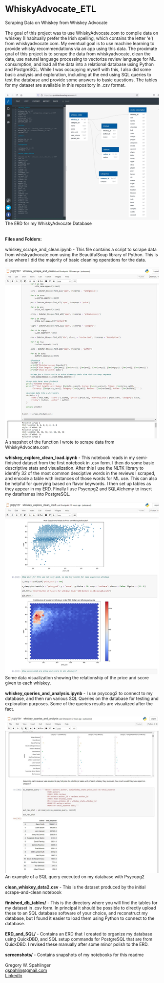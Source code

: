 # WhiskyAdvocate_ETL
Scraping Data on Whiskey from Whiskey Advocate 
<br><br>
The goal of this project was to use WhiskyAdvocate.com to compile data on whiskey (I habitually prefer the Irish spelling, which contains the letter 'e') from 
whiskyadvocate.com. My eventual goal is to use machine learning to provide whisky recommendations via an app using this data. The proximate goal of this project is 
to scrape the data from whiskyadvocate, clean the data, use natural language processing to vectorize review language for ML consumption, and load all the data into a 
relational database using Python and PostgreSQL. While I was occupying myself with this, I also did some basic analysis and exploration, including at the end using
SQL queries to test the database and provide some answers to basic questions. The tables for my dataset are available in this repository in .csv format. 
<br><br>
<img src= 'https://github.com/gspahlin/WhiskyAdvocate_ETL/blob/master/ERD_and_SQL/Whiskey_ERD.jpg'>
The ERD for my WhiskyAdvocate Database
 <br><br>    
 <b>Files and Folders:</b>
 <br><br>
 whiskey_scrape_and_clean.ipynb - This file contains a script to scrape data from whiskyadvocate.com using the BeautifulSoup library of Python. This is also where I 
 did the majority of basic cleaning operations for the data. 
 <br><br>
 <img src= 'https://github.com/gspahlin/WhiskyAdvocate_ETL/blob/master/screenshots/scraping_function.jpg'>
 <br>
 A snapshot of the function I wrote to scrape data from WhiskyAdvocate.com
 <br><br>
<b> whiskey_explore_clean_load.ipynb </b> - This notebook reads in my semi-finished dataset from the first notebook in .csv form. I then do some basic descriptive 
stats and  visualization. After this I use the NLTK library to identify 32 of the most common desciptive words in the reviews I scraped, and encode a table with
instances of those words for ML use. This can also be helpful for querying based on flavor keywords. I then set up tables as they appear in my ERD. Finally I use
Psycopg2 and SQLAlchemy to insert my dataframes into PostgreSQL.
 <br><br>
 <img src= 'https://github.com/gspahlin/WhiskyAdvocate_ETL/blob/master/screenshots/whiskey_hexbin.jpg'>
 <br>
 Some data visualization showing the relationship of the price and score given to each whiskey. 
 <br><br>
 <b>whiskey_queries_and_analysis.ipynb</b> - I use psycopg2 to connect to my database, and then run various SQL Queries on the database for testing and exploration
 purposes. Some of the queries results are visualized after the fact. 
 <br><br>
 <img src= 'https://github.com/gspahlin/WhiskyAdvocate_ETL/blob/master/screenshots/SQL_example.jpg'>
 <br>
 An example of a SQL query executed on my database with Psycopg2
 <br><br>
 <b>clean_whiskey_data2.csv</b> - This is the dataset produced by the initial scrape-and-clean notebook
 <br><br>
 <b>finished_db_tables/</b>  - This is the directory where you will find the tables for my dataset in .csv form. In principal it should be possible to directly upload
 these to an SQL database software of your choice, and reconstruct my database, but I found it easier to load them using Python to connect to the database. 
 <br><br>
 <b>ERD_and_SQL/</b> - Contains an ERD that I created to organize my database using QuickDBD, and SQL setup commands for PostgreSQL that are from QuickDBD. I revised
 these manually after some minor polish to the ERD. 
 <br><br>
 <b>screenshots/</b> - Contains snapshots of my notebooks for this readme
 <br><br>
 Gregory W. Spahlinger   
 gspahlin@gmail.com    
 <a href = 'https://www.linkedin.com/in/gregory-spahlinger/'>LinkedIn</a>
